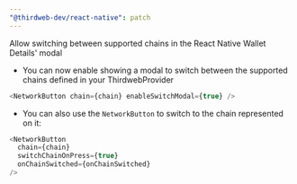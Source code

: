 ```yaml
---
"@thirdweb-dev/react-native": patch
---
```


Allow switching between supported chains in the React Native Wallet Details' modal

- You can now enable showing a modal to switch between the supported chains defined in your ThirdwebProvider

```javascript
<NetworkButton chain={chain} enableSwitchModal={true} />
```

- You can also use the `NetworkButton` to switch to the chain represented on it:

```javascript
<NetworkButton
  chain={chain}
  switchChainOnPress={true}
  onChainSwitched={onChainSwitched}
/>
```
